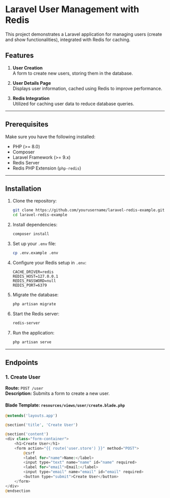 # Laravel User Management with Redis

This project demonstrates a Laravel application for managing users (create and show functionalities), integrated with Redis for caching.

## Features

1. **User Creation**  
   A form to create new users, storing them in the database.

2. **User Details Page**  
   Displays user information, cached using Redis to improve performance.

3. **Redis Integration**  
   Utilized for caching user data to reduce database queries.

---

## Prerequisites

Make sure you have the following installed:

- PHP (>= 8.0)
- Composer
- Laravel Framework (>= 9.x)
- Redis Server
- Redis PHP Extension (`php-redis`)

---

## Installation

1. Clone the repository:
    ```bash
    git clone https://github.com/yourusername/laravel-redis-example.git
    cd laravel-redis-example
    ```

2. Install dependencies:
    ```bash
    composer install
    ```

3. Set up your `.env` file:
    ```bash
    cp .env.example .env
    ```

4. Configure your Redis setup in `.env`:
    ```dotenv
    CACHE_DRIVER=redis
    REDIS_HOST=127.0.0.1
    REDIS_PASSWORD=null
    REDIS_PORT=6379
    ```

5. Migrate the database:
    ```bash
    php artisan migrate
    ```

6. Start the Redis server:
    ```bash
    redis-server
    ```

7. Run the application:
    ```bash
    php artisan serve
    ```

---

## Endpoints

### 1. **Create User**
**Route:** `POST /user`  
**Description:** Submits a form to create a new user.

#### Blade Template: `resources/views/user/create.blade.php`

```php
@extends('layouts.app')

@section('title', 'Create User')

@section('content')
<div class="form-container">
    <h1>Create User</h1>
    <form action="{{ route('user.store') }}" method="POST">
        @csrf
        <label for="name">Name:</label>
        <input type="text" name="name" id="name" required>
        <label for="email">Email:</label>
        <input type="email" name="email" id="email" required>
        <button type="submit">Create User</button>
    </form>
</div>
@endsection
